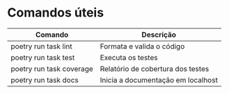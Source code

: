# Comandos úteis

| Comando                       | Descrição                           |
|------------------------------|-------------------------------------|
| poetry run task lint         | Formata e valida o código           |
| poetry run task test         | Executa os testes                   |
| poetry run task coverage     | Relatório de cobertura dos testes   |
| poetry run task docs         | Inicia a documentação em localhost  |